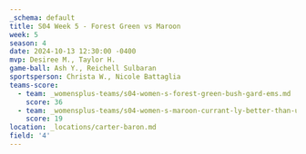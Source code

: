 ```yaml
---
_schema: default
title: S04 Week 5 - Forest Green vs Maroon
week: 5
season: 4
date: 2024-10-13 12:30:00 -0400
mvp: Desiree M., Taylor H.
game-ball: Ash Y., Reichell Sulbaran
sportsperson: Christa W., Nicole Battaglia
teams-score:
  - team: _womensplus-teams/s04-women-s-forest-green-bush-gard-ems.md
    score: 36
  - team: _womensplus-teams/s04-women-s-maroon-currant-ly-better-than-u.md
    score: 19
location: _locations/carter-baron.md
field: '4'
---
```

